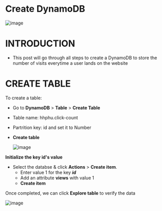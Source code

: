 # Create DynamoDB

![image](https://github.com/hhphu/Cloud/assets/45286750/f88777a0-bb88-4adf-8c04-a3f42af41aa3)

# INTRODUCTION
- This post will go through all steps to create a DynamoDB to store the number of visits everytime a user lands on the website

# CREATE TABLE
To create a table:
- Go to **DynamoDB** > **Table** > **Create Table**
- Table name: hhphu.click-count
- Partrition key: id and set it to Number
- **Create table**
 
    ![image](https://github.com/hhphu/Cloud/assets/45286750/04f3f46b-2c1f-45b2-8533-9fbefb951c2f)

**Initialize the key id's value**
- Select the databse & click **Actions** > **Create item**.
    - Enter value 1 for the key **_id_**
    - Add an attribute **views** with value 1
    - **Create item**
 
Once completed, we can click **Explore table** to verify the data

![image](https://github.com/hhphu/Cloud/assets/45286750/36b64ec7-0f38-4565-bc45-2bd5e61cfc90)



